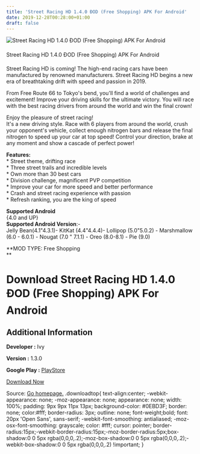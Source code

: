```yaml
---
title: 'Street Racing HD 1.4.0 ÐOD (Free Shopping) APK For Android'
date: 2019-12-28T00:28:00+01:00
draft: false
---
```


![Street Racing HD 1.4.0 ÐOD (Free Shopping) APK For Android](https://i2.wp.com/apkhome.net/wp-content/uploads/2019/11/Street-Racing-HD-1.4.0-ÐOD-Free-Shopping.png "Street Racing HD 1.4.0 ÐOD (Free Shopping) APK For Android")

  

Street Racing HD 1.4.0 ÐOD (Free Shopping) APK For Android

Street Racing HD is coming! The high-end racing cars have been manufactured by renowned manufacturers. Street Racing HD begins a new era of breathtaking drift with speed and passion in 2019.

From Free Route 66 to Tokyo's bend, you'll find a world of challenges and excitement! Improve your driving skills for the ultimate victory. You will race with the best racing drivers from around the world and win the final crown!

Enjoy the pleasure of street racing!  
It's a new driving style. Race with 6 players from around the world, crush your opponent's vehicle, collect enough nitrogen bars and release the final nitrogen to speed up your car at top speed! Control your direction, brake at any moment and show a cascade of perfect power!

**Features:**  
\* Street theme, drifting race  
\* Three street trails and incredible levels  
\* Own more than 30 best cars  
\* Division challenge, magnificent PVP competition  
\* Improve your car for more speed and better performance  
\* Crash and street racing experience with passion  
\* Refresh ranking, you are the king of speed

**Supported Android**  
{4.0 and UP}  
**Supported Android Version**:-  
Jelly Bean(4.1"4.3.1)- KitKat (4.4"4.4.4)- Lollipop (5.0"5.0.2) - Marshmallow (6.0 - 6.0.1) - Nougat (7.0 " 7.1.1) - Oreo (8.0-8.1) - Pie (9.0)

**MOD TYPE: Free Shopping  
**

Download Street Racing HD 1.4.0 ÐOD (Free Shopping) APK For Android
====================================================================

Additional Information
----------------------

**Developer :** Ivy

**Version :** 1.3.0

**Google Play :** [PlayStore](https://play.google.com/store/apps/details?id=com.ivy.streetracing.hd)

  

[Download Now](https://store4app.co/post/street-racing-hd-1-4-0-od-free-shopping-apk-for-android_1574107479)

  
Source: [Go homepage.](https://store4app.co/post/street-racing-hd-1-4-0-od-free-shopping-apk-for-android_1574107479) .downloadtop{ text-align:center; -webkit-appearance: none; -moz-appearance: none; appearance: none; width: 100%; padding: 9px 9px 11px 13px; background-color: #0EBD3F; border: none; color:#fff; border-radius: 3px; outline: none; font-weight;bold; font: 20px 'Open Sans', sans-serif; -webkit-font-smoothing: antialiased; -moz-osx-font-smoothing: grayscale; color: #fff; cursor: pointer; border-radius:15px;-webkit-border-radius:15px;-moz-border-radius:5px;box-shadow:0 0 5px rgba(0,0,0,.2);-moz-box-shadow:0 0 5px rgba(0,0,0,.2);-webkit-box-shadow:0 0 5px rgba(0,0,0,.2) !important; }